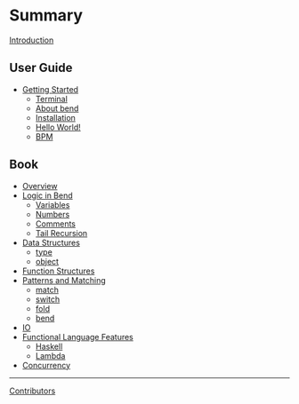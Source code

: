 # Summary

[Introduction](README.md)

## User Guide

- [Getting Started]()
  - [Terminal](Guide/Terminal.md)
  - [About bend](Guide/About.md)
  - [Installation](Guide/Instalation.md)
  - [Hello World!](Guide/HelloWord.md)
  - [BPM]()

## Book

<!-- - [Introduction]() -->
- [Overview]()
- [Logic in Bend]()
  - [Variables]()
  - [Numbers]()
  - [Comments]()
  - [Tail Recursion]()
- [Data Structures]()
  - [type]()
  - [object]()
- [Function Structures]()
- [Patterns and Matching]()
  - [match]()
  - [switch]()
  - [fold]()
  - [bend]()
- [IO]()
- [Functional Language Features]()
  - [Haskell]()
  - [Lambda]()
- [Concurrency]()

-----------

[Contributors]()
